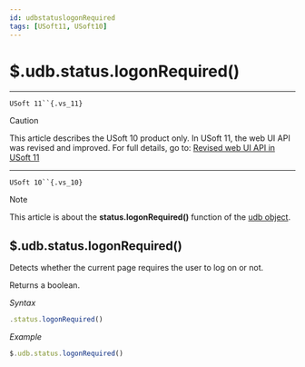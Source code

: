 ```yaml
---
id: udbstatuslogonRequired
tags: [USoft11, USoft10]
---
```

# $.udb.status.logonRequired()



----

`USoft 11``{.vs_11}`

> [!CAUTION]
> This article describes the USoft 10 product only.
> In USoft 11, the web UI API was revised and improved. For full details, go to:
> [Revised web UI API in USoft 11](/docs/Web_and_app_UIs/UDB_udb/Revised_web_UI_API_in_USoft_11.md)

----

`USoft 10``{.vs_10}`

> [!NOTE]
> This article is about the **status.logonRequired()** function of the [udb object](/docs/Web_and_app_UIs/UDB_udb).

## **$.udb.status.logonRequired()**

Detects whether the current page requires the user to log on or not.

Returns a boolean.

*Syntax*

```js
.status.logonRequired()
```

*Example*

```js
$.udb.status.logonRequired()
```

 
